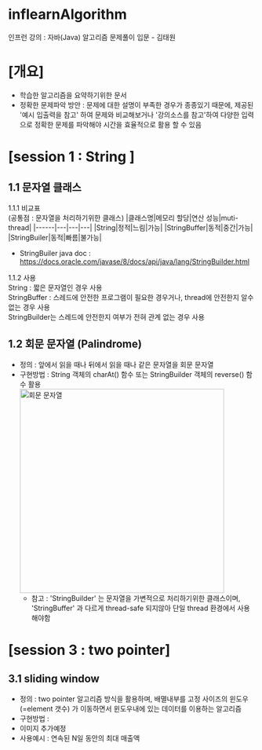 # inflearnAlgorithm
인프런 강의 : 자바(Java) 알고리즘 문제풀이 입문 - 김태원 

# [개요]  
- 학습한 알고리즘을 요약하기위한 문서    
- 정확한 문제파악 방안 : 문제에 대한 설명이 부족한 경우가 종종있기 때문에, 제공된 '예시 입출력을 참고' 하여 문제와 비교해보거나 '강의소스를 참고'하여 다양한 입력으로 정확한 문제를 파악해야 시간을 효율적으로 활용 할 수 있음


# [session 1 : String ]      
## 1.1 문자열 클래스   
1.1.1 비교표  
(공통점 : 문자열을 처리하기위한 클래스) 
|클래스명|메모리 할당|연산 성능|muti-thread|
|------|---|---|---|
|String|정적|느림|가능|
|StringBuffer|동적|중간|가능|
|StringBuiler|동적|빠름|불가능|

* StringBuiler java doc : https://docs.oracle.com/javase/8/docs/api/java/lang/StringBuilder.html   

1.1.2 사용   
String : 짧은 문자열인 경우 사용   
StringBuffer : 스레드에 안전한 프로그램이 필요한 경우거나, thread에 안전한지 알수 없는 경우 사용   
StringBuilder는 스레드에 안전한지 여부가 전혀 관계 없는 경우 사용  

## 1.2 회문 문자열 (Palindrome)   
- 정의 : 앞에서 읽을 때나 뒤에서 읽을 때나 같은 문자열을 회문 문자열   
- 구현방법 : String 객체의 charAt() 함수 또는 StringBuilder 객체의 reverse() 함수 활용  
  <img width="416" alt="회문 문자열" src="https://github.com/kwangho-park/inflearnAlgorithm/assets/44250982/6beb2c08-f62f-411c-9cba-48d5a2d01ee4">    
  - 참고 : 'StringBuilder' 는 문자열을 가변적으로 처리하기위한 클래스이며, 'StringBuffer' 과 다르게 thread-safe 되지않아 단일 thread 환경에서 사용해야함   


# [session 3 : two pointer]     

## 3.1 sliding window   
- 정의 : two pointer 알고리즘 방식을 활용하며, 배멸내부를 고정 사이즈의 윈도우 (=element 갯수) 가 이동하면서 윈도우내에 있는 데이터를 이용하는 알고리즘   
- 구현방법 :   
- 이미지 추가예정    
- 사용예시 : 연속된 N일 동안의 최대 매출액   
